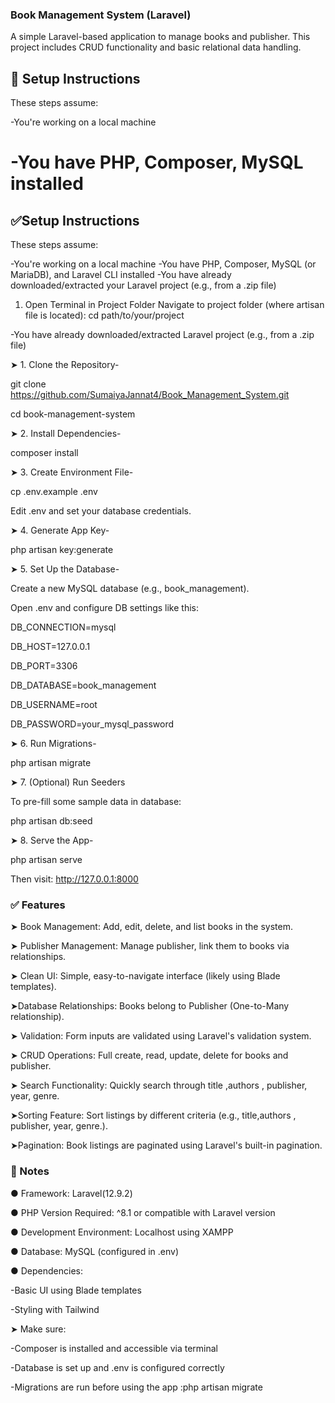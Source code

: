 
### Book Management System (Laravel)

A simple Laravel-based application to manage books and publisher. This project includes CRUD functionality and basic relational data handling.

## 🚀 Setup Instructions
These steps assume:

-You're working on a local machine

-You have PHP, Composer, MySQL installed
=======
## ✅Setup Instructions 

These steps assume:

-You're working on a local machine
-You have PHP, Composer, MySQL (or MariaDB), and Laravel CLI installed
-You have already downloaded/extracted your Laravel project (e.g., from a .zip file)

1. Open Terminal in Project Folder
Navigate to project folder (where artisan file is located):
cd path/to/your/project


-You have already downloaded/extracted Laravel project (e.g., from a .zip file)

➤ 1. Clone the Repository-

git clone https://github.com/SumaiyaJannat4/Book_Management_System.git

cd book-management-system


➤ 2. Install Dependencies-

composer install


➤ 3. Create Environment File-

cp .env.example .env

Edit .env and set your database credentials.


➤ 4. Generate App Key-

php artisan key:generate

➤ 5. Set Up the Database-

Create a new MySQL database (e.g., book_management).

Open .env and configure DB settings like this:

DB_CONNECTION=mysql

DB_HOST=127.0.0.1

DB_PORT=3306

DB_DATABASE=book_management

DB_USERNAME=root

DB_PASSWORD=your_mysql_password

➤ 6. Run Migrations-

php artisan migrate

➤ 7. (Optional) Run Seeders

To pre-fill some sample data in database:

php artisan db:seed

➤ 8. Serve the App-

php artisan serve

Then visit: http://127.0.0.1:8000


### ✅ Features
➤ Book Management: 
Add, edit, delete, and list books in the system.

➤ Publisher Management: 
Manage publisher, link them to books via relationships.

➤ Clean UI: 
Simple, easy-to-navigate interface (likely using Blade templates).

➤Database Relationships: 
Books belong to Publisher (One-to-Many relationship).

➤ Validation: 
Form inputs are validated using Laravel's validation system.

➤ CRUD Operations: 
Full create, read, update, delete for books and publisher.

➤ Search Functionality: 
Quickly search through title ,authors , publisher, year, genre.

➤Sorting Feature: 
Sort listings by different criteria (e.g., title,authors , publisher, year, genre.).

➤Pagination: 
Book listings are paginated using Laravel's built-in pagination.



### 📝 Notes
● Framework: Laravel(12.9.2)

● PHP Version Required: ^8.1 or compatible with Laravel version

● Development Environment: Localhost using XAMPP

● Database: MySQL (configured in .env)

● Dependencies:

   -Basic UI using Blade templates
   
   -Styling with Tailwind 

➤ Make sure:

-Composer is installed and accessible via terminal

-Database is set up and .env is configured correctly

-Migrations are run before using the app :php artisan migrate


